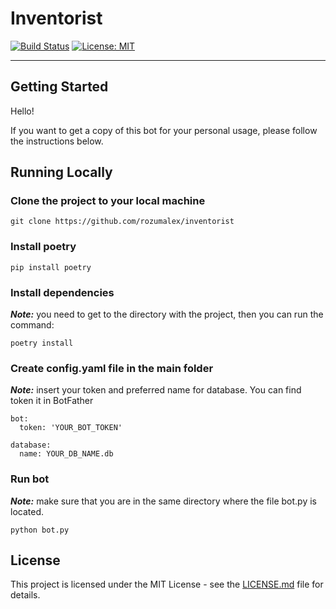 # Inventorist

[![Build Status](https://travis-ci.org/rozumalex/inventorist.svg?branch=master)](https://travis-ci.org/github/triplinker/triplinker)
[![License: MIT](https://img.shields.io/badge/License-MIT-blue.svg)](https://github.com/triplinker/triplinker/blob/master/LICENSE)

---

## Getting Started

Hello!

If you want to get a copy of this bot for your personal usage,
please follow the instructions below.

## Running Locally

### Clone the project to your local machine

```
git clone https://github.com/rozumalex/inventorist
```

### Install poetry

```
pip install poetry
```

### Install dependencies

***Note:*** you need to get to the directory with the project,
then you can run the command: 

```
poetry install
```

### Create config.yaml file in the main folder

***Note:*** insert your token and preferred name for database.
You can find token it in BotFather

```
bot:
  token: 'YOUR_BOT_TOKEN'

database:
  name: YOUR_DB_NAME.db
```

### Run bot

***Note:*** make sure that you are in the same directory
where the file bot.py is located.

```
python bot.py
```

## License

This project is licensed under the MIT License - see the [LICENSE.md](https://github.com/triplinker/triplinker/blob/master/LICENSE) file for details.

